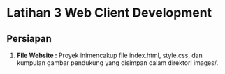 # Latihan 3 Web Client Development

## Persiapan
1. **File Website :**
Proyek inimencakup file index.html, style.css, dan kumpulan gambar pendukung yang disimpan dalam direktori images/.
   

